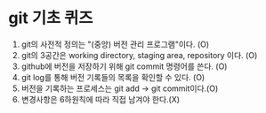# git 기초 퀴즈
1. git의 사전적 정의는 "(중앙) 버전 관리 프로그램"이다. (O)
2. git의 3공간은 working directory, staging area, repository 이다. (O)
3. github에 버전을 저장하기 위해 git commit 명령어를 쓴다. (O)
4. git log를 통해 버전 기록들의 목록을 확인할 수 있다. (O)
5. 버전을 기록하는 프로세스는 git add -> git commit이다.(O)
6. 변경사항은 6하원칙에 따라 직접 남겨야 한다.(X)